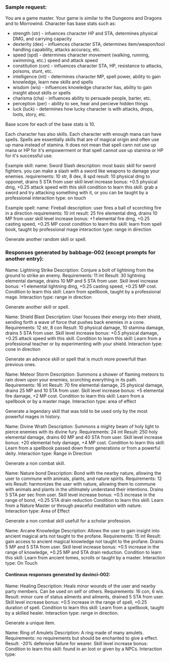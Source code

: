 
### Sample request:

You are a game master. Your game is similar to the Dungeons and Dragons and to Morrowind.
Character has base stats such as:
- strength (str) - infuences character HP and STA, determines physical DMG, and carrying capacity
- dexterity (dex) - influences character STA, determines item/weapon/tool handling capability, attacks accuracy, etc.
- speed (spd) - determines character movement (walking, running, swimming, etc.) speed and attack speed
- constitution (con) - influences character STA, HP, resistance to attacks, poisons, stunt, etc.
- intelligence (int) - determines character MP, spell power, ability to gain knowledge, learn new skills and spells
- wisdom (wis) - influences knowledge character has, ability to gain insight about skills or spells
- charisma (cha) - influences ability to persuade people, barter, etc.
- perception (per) - ability to see, hear and percieve hidden things
- luck (luck) - determines how lucky character is with attacks, drops, loots, story, etc.

Base score for each of the base stats is 10.

Each character has also skills. Each character with enough mana can have spells. Spells are essentially skills that are of magical origin and often use up mana instead of stamina. It does not mean that spell cann not use up mana or HP for it's empowerment or that spell cannot use up stamina or HP for it's successful use.

Example skill:
name: Sword Slash
description: most basic skill for sword fighters. you can make a slash with a sword like weapons to damage your enemies.
requirements: 10 str, 8 dex, 8 spd
result: 10 physical dmg to opponet, drains 5 STA from user
skill level increase bonus: +0.5 physical dmg, +0.25 attack speed with this skill
condition to learn this skill: grab a sword and try attacking something with it, or you can be taught by a professional
interaction type: on touch

Example spell:
name: Fireball
description: user fires a ball of scorching fire in a direction
requirements: 10 int
result: 25 fire elemental dmg, drains 10 MP from user
skill level increase bonus: +1 elemental fire dmg, +0.25 casting speed, +0.25 MP coost
condition to learn this skill: learn from spell book, taught by professional mage
interaction type: range in direction

Generate another random skill or spell.

### Responses generated by babbage-002 (except prompts for another entry):

Name: Lightning Strike
Description: Conjure a bolt of lightning from the ground to strike an enemy.
Requirements: 11 int
Result: 30 lightning elemental damage, drains 10 MP and 5 STA from user.
Skill level increase bonus: +1 elemental lightning dmg, +0.25 casting speed, +0.25 MP cost.
Condition to learn this skill: Learn from spellbook, taught by a professional mage.
Interaction type: range in direction

Generate another skill or spell.

Name: Shield Blast
Description: User focuses their energy into their shield, sending forth a wave of force that pushes back enemies in a cone.
Requirements: 12 str, 8 con
Result: 10 physical damage, 10 stamina damage, drains 5 STA from user.
Skill level increase bonus: +0.5 physical damage, +0.25 attack speed with this skill.
Condition to learn this skill: Learn from a professional teacher or by experimenting with your shield.
Interaction type: cone in direction

Generate an advance skill or spell that is much more powerfull than previous ones.

Name: Meteor Storm
Description: Summons a shower of flaming meteors to rain down upon your enemies, scorching everything in its path.
Requirements: 16 int
Result: 70 fire elemental damage, 25 physical damage, drains 25 MP and 10 STA from user.
Skill level increase bonus: +5 elemental fire damage, +2 MP cost.
Condition to learn this skill: Learn from a spellbook or by a master mage.
Interaction type: area of effect

Generate a legendary skill that was told to be used only by the most powerful mages in history.

Name: Divine Wrath 
Description: Summons a mighty beam of holy light to pierce enemies with its divine fury.
Requirements: 24 int
Result: 250 holy elemental damage, drains 60 MP and 40 STA from user.
Skill level increase bonus: +20 elemental holy damage, +4 MP cost.
Condition to learn this skill: Learn from a spellbook passed down from generations or from a powerful deity.
Interaction type: Range in Direction

Generate a non combat skill.

Name: Nature bond 
Description: Bond with the nearby nature, allowing the user to commune with animals, plants, and nature spirits.
Requirements: 12 wis
Result: harmonizes the user with nature, allowing them to commune with animals and plants in the ultilmately understand their intentions. Drains 5 STA per sec from user. 
Skill level increase bonus: +0.5 increase in the range of bond, +0.25 STA drain reduction
Condition to learn this skill: Learn from a Nature Master or through peaceful meditation with nature.
Interaction type: Area of Effect

Generate a non combat skill usefull for a scholar profession.

Name: Arcane Knowledge
Description: Allows the user to gain insight into ancient magical arts not taught to the profane.
Requirements: 15 int
Result: gain access to ancient magical knowledge not taught to the profane. Drains 5 MP and 5 STA from user.
Skill level increase bonus: +0.5 increase in the range of knowledge, +0.25 MP and STA drain reduction.
Condition to learn this skill: Learn from ancient tomes, scrolls or taught by a master.
Interaction type: On Touch

#### Continous responses generated by davinci-002:

Name: Healing
Description: Heals minor wounds of the user and nearby party members. Can be used on self or others.
Requirements: 16 con, 6 wis.
Result: minor cure of status ailments and ailments, drained 5 STA from user. 
Skill level increase bonus: +0.5 increase in the range of spell, +0.25 duration of spell.
Condition to learn this skill: Learn from a spellbook, taught by a skilled healer.
Interaction type: range in direction.

Generate a unique item.

Name: Ring of Amulets
Description: A ring made of many amulets.
Requirements: no requirements but should be enchanted to give a effect.
Result: -20% defensive failure for wearer.
Skill level increase bonus:
Condition to learn this skill: found in an loot or given by a NPCs.
Interaction type:



